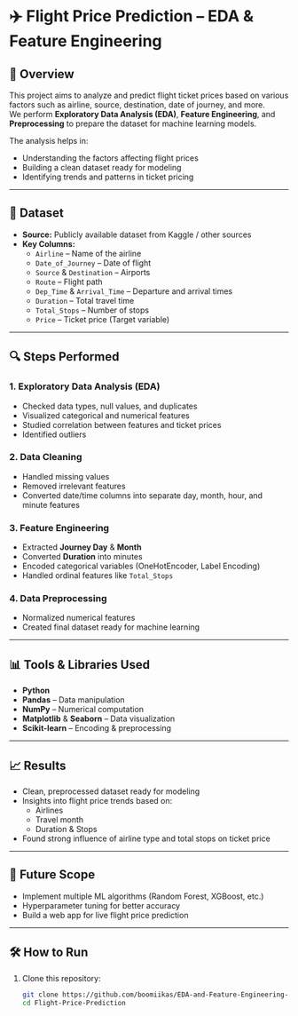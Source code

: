 # ✈️ Flight Price Prediction – EDA & Feature Engineering

## 📌 Overview
This project aims to analyze and predict flight ticket prices based on various factors such as airline, source, destination, date of journey, and more.  
We perform **Exploratory Data Analysis (EDA)**, **Feature Engineering**, and **Preprocessing** to prepare the dataset for machine learning models.

The analysis helps in:
- Understanding the factors affecting flight prices
- Building a clean dataset ready for modeling
- Identifying trends and patterns in ticket pricing

---

## 📂 Dataset
- **Source:** Publicly available dataset from Kaggle / other sources
- **Key Columns:**
  - `Airline` – Name of the airline
  - `Date_of_Journey` – Date of flight
  - `Source` & `Destination` – Airports
  - `Route` – Flight path
  - `Dep_Time` & `Arrival_Time` – Departure and arrival times
  - `Duration` – Total travel time
  - `Total_Stops` – Number of stops
  - `Price` – Ticket price (Target variable)

---

## 🔍 Steps Performed

### 1. **Exploratory Data Analysis (EDA)**
- Checked data types, null values, and duplicates
- Visualized categorical and numerical features
- Studied correlation between features and ticket prices
- Identified outliers

### 2. **Data Cleaning**
- Handled missing values
- Removed irrelevant features
- Converted date/time columns into separate day, month, hour, and minute features

### 3. **Feature Engineering**
- Extracted **Journey Day** & **Month**
- Converted **Duration** into minutes
- Encoded categorical variables (OneHotEncoder, Label Encoding)
- Handled ordinal features like `Total_Stops`

### 4. **Data Preprocessing**
- Normalized numerical features
- Created final dataset ready for machine learning

---

## 📊 Tools & Libraries Used
- **Python**
- **Pandas** – Data manipulation
- **NumPy** – Numerical computation
- **Matplotlib** & **Seaborn** – Data visualization
- **Scikit-learn** – Encoding & preprocessing

---

## 📈 Results
- Clean, preprocessed dataset ready for modeling
- Insights into flight price trends based on:
  - Airlines
  - Travel month
  - Duration & Stops
- Found strong influence of airline type and total stops on ticket price

---

## 🚀 Future Scope
- Implement multiple ML algorithms (Random Forest, XGBoost, etc.)
- Hyperparameter tuning for better accuracy
- Build a web app for live flight price prediction

---

## 🛠️ How to Run
1. Clone this repository:
   ```bash
   git clone https://github.com/boomiikas/EDA-and-Feature-Engineering---Flight-Price-Prediction.git
   cd Flight-Price-Prediction
